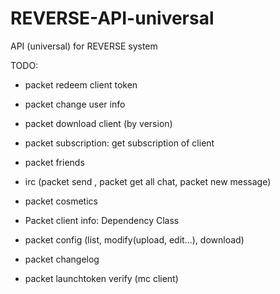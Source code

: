 # REVERSE-API-universal
API (universal) for REVERSE system

TODO:
- packet redeem client token
- packet change user info
- packet download client (by version)
- packet subscription: get subscription of client
- packet friends
- irc (packet send , packet get all chat, packet new message)
- packet cosmetics

- Packet client info: Dependency Class

- packet config (list, modify(upload, edit...), download)
- packet changelog
- packet launchtoken verify (mc client)